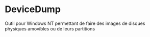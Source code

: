 # DeviceDump
Outil pour Windows NT permettant de faire des images de disques physiques amovibles ou de leurs partitions
